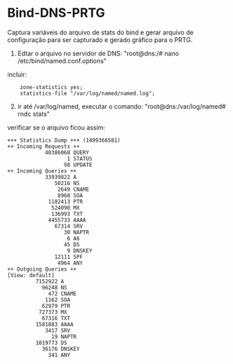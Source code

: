 # Bind-DNS-PRTG
Captura variáveis do arquivo de stats do bind e gerar arquivo de configuração para ser capturado e gerado gráfico para o PRTG.

1. Edtar o arquivo no servidor de DNS:
    "root@dns:/# nano /etc/bind/named.conf.options"

incluir: 

        zone-statistics yes;
        statistics-file "/var/log/named/named.log";

2. ir até /var/log/named, executar o comando:
    "root@dns:/var/log/named# rndc stats"

verificar se o arquivo ficou assim: 

    +++ Statistics Dump +++ (1499366581)
    ++ Incoming Requests ++
                40386068 QUERY
                       1 STATUS
                      98 UPDATE
    ++ Incoming Queries ++
                33939822 A
                   50216 NS
                    2649 CNAME
                    8960 SOA
                 1182413 PTR
                  524090 MX
                  136993 TXT
                 4455733 AAAA
                   67314 SRV
                      30 NAPTR
                       6 A6
                      45 DS
                       9 DNSKEY
                   12111 SPF
                    4964 ANY
    ++ Outgoing Queries ++
    [View: default]
             7152922 A
               96248 NS
                 472 CNAME
                1162 SOA
               62979 PTR
              727373 MX
               67316 TXT
             1581883 AAAA
                3417 SRV
                  19 NAPTR
             1019773 DS
               36176 DNSKEY
                 341 ANY
